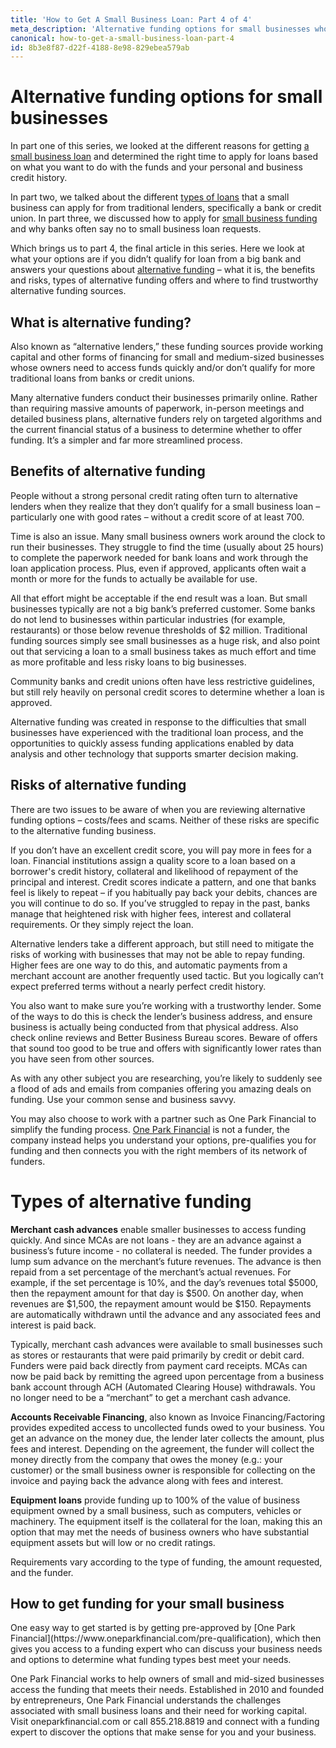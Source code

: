 ```yaml
---
title: 'How to Get A Small Business Loan: Part 4 of 4'
meta_description: 'Alternative funding options for small businesses who don''t qualify for a loan from a big bank - or who can''t afford to wait weeks to access funds. In-depth information about alternative funding – what it is, the benefits and risks, types of alternative funding offers and where to find trustworthy alternative funding sources.'
canonical: how-to-get-a-small-business-loan-part-4
id: 8b3e8f87-d22f-4188-8e98-829ebea579ab
---
```

<h1>Alternative funding options for small businesses</h1>

In part one of this series, we looked at the different reasons for getting [a small business loan](https://www.oneparkfinancial.com/blog/how-to-get-a-business-loan) and determined the right time to apply for loans based on what you want to do with the funds and your personal and business credit history.

In part two, we talked about the different [types of loans](https://www.oneparkfinancial.com/blog/how-to-get-a-small-business-loan-part-2) that a small business can apply for from traditional lenders, specifically a bank or credit union. In part three, we discussed how to apply for [small business funding](https://www.oneparkfinancial.com/blog/how-to-get-a-small-business-loan-part-3) and why banks often say no to small business loan requests.

Which brings us to part 4, the final article in this series. Here we look at what your options are if you didn’t qualify for loan from a big bank and answers your questions about [alternative funding](https://www.oneparkfinancial.com/about-us) – what it is, the benefits and risks, types of alternative funding offers and where to find trustworthy alternative funding sources.

<h2>What is alternative funding?</h2>

Also known as “alternative lenders,” these funding sources provide working capital and other forms of financing for small and medium-sized businesses whose owners need to access funds quickly and/or don’t qualify for more traditional loans from banks or credit unions.

Many alternative funders conduct their businesses primarily online. Rather than requiring massive amounts of paperwork, in-person meetings and detailed business plans, alternative funders rely on targeted algorithms and the current financial status of a business to determine whether to offer funding. It’s a simpler and far more streamlined process.

<h2>Benefits of alternative funding</h2>

People without a strong personal credit rating often turn to alternative lenders when they realize that they don’t qualify for a small business loan – particularly one with good rates – without a credit score of at least 700.

Time is also an issue. Many small business owners work around the clock to run their businesses. They struggle to find the time (usually about 25 hours) to complete the paperwork needed for bank loans and work through the loan application process. Plus, even if approved, applicants often wait a month or more for the funds to actually be available for use.

All that effort might be acceptable if the end result was a loan. But small businesses typically are not a big bank’s preferred customer. Some banks do not lend to businesses within particular industries (for example, restaurants) or those below revenue thresholds of $2 million. Traditional funding sources simply see small businesses as a huge risk, and also point out that servicing a loan to a small business takes as much effort and time as more profitable and less risky loans to big businesses.

Community banks and credit unions often have less restrictive guidelines, but still rely heavily on personal credit scores to determine whether a loan is approved.

Alternative funding was created in response to the difficulties that small businesses have experienced with the traditional loan process, and the opportunities to quickly assess funding applications enabled by data analysis and other technology that supports smarter decision making.

<h2>Risks of alternative funding</h2>

There are two issues to be aware of when you are reviewing alternative funding options – costs/fees and scams. Neither of these risks are specific to the alternative funding business.

If you don’t have an excellent credit score, you will pay more in fees for a loan. Financial institutions assign a quality score to a loan based on a borrower's credit history, collateral and likelihood of repayment of the principal and interest. Credit scores indicate a pattern, and one that banks feel is likely to repeat – if you habitually pay back your debits, chances are you will continue to do so. If you’ve struggled to repay in the past, banks manage that heightened risk with higher fees, interest and collateral requirements. Or they simply reject the loan.

Alternative lenders take a different approach, but still need to mitigate the risks of working with businesses that may not be able to repay funding. Higher fees are one way to do this, and automatic payments from a merchant account are another frequently used tactic. But you logically can’t expect preferred terms without a nearly perfect credit history.

You also want to make sure you’re working with a trustworthy lender. Some of the ways to do this is check the lender’s business address, and ensure business is actually being conducted from that physical address. Also check online reviews and Better Business Bureau scores. Beware of offers that sound too good to be true and offers with significantly lower rates than you have seen from other sources.

As with any other subject you are researching, you’re likely to suddenly see a flood of ads and emails from companies offering you amazing deals on funding. Use your common sense and business savvy.

You may also choose to work with a partner such as One Park Financial to simplify the funding process. [One Park Financial](https://www.oneparkfinancial.com/about-us) is not a funder, the company instead helps you understand your options, pre-qualifies you for funding and then connects you with the right members of its network of funders.

<h1>Types of alternative funding</h1>

**Merchant cash advances** enable smaller businesses to access funding quickly. And since MCAs are not loans - they are an advance against a business’s future income - no collateral is needed. The funder provides a lump sum advance on the merchant’s future revenues. The advance is then repaid from a set percentage of the merchant’s actual revenues. For example, if the set percentage is 10%, and the day’s revenues total $5000, then the repayment amount for that day is $500. On another day, when revenues are $1,500, the repayment amount would be $150. Repayments are automatically withdrawn until the advance and any associated fees and interest is paid back.

Typically, merchant cash advances were available to small businesses such as stores or restaurants that were paid primarily by credit or debit card. Funders were paid back directly from payment card receipts. MCAs can now be paid back by remitting the agreed upon percentage from a business bank account through ACH (Automated Clearing House) withdrawals. You no longer need to be a “merchant” to get a merchant cash advance.

**Accounts Receivable Financing**, also known as Invoice Financing/Factoring provides expedited access to uncollected funds owed to your business. You get an advance on the money due, the lender later collects the amount, plus fees and interest. Depending on the agreement, the funder will collect the money directly from the company that owes the money (e.g.: your customer) or the small business owner is responsible for collecting on the invoice and paying back the advance along with fees and interest.

**Equipment loans** provide funding up to 100% of the value of business equipment owned by a small business, such as computers, vehicles or machinery. The equipment itself is the collateral for the loan, making this an option that may met the needs of business owners who have substantial equipment assets but will low or no credit ratings.

Requirements vary according to the type of funding, the amount requested, and the funder.

<h2> How to get funding for your small business</h2>
One easy way to get started is by getting pre-approved by [One Park Financial](https://www.oneparkfinancial.com/pre-qualification), which then gives you access to a funding expert who can discuss your business needs and options to determine what funding types best meet your needs.

One Park Financial works to help owners of small and mid-sized businesses access the funding that meets their needs. Established in 2010 and founded by entrepreneurs, One Park Financial understands the challenges associated with small business loans and their need for working capital. Visit oneparkfinancial.com or call 855.218.8819 and connect with a funding expert to discover the options that make sense for you and your business.